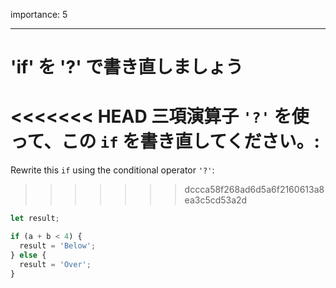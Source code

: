 importance: 5

---

# 'if' を '?' で書き直しましょう

<<<<<<< HEAD
三項演算子 `'?'` を使って、この `if` を書き直してください。:
=======
Rewrite this `if` using the conditional operator `'?'`:
>>>>>>> dccca58f268ad6d5a6f2160613a8ea3c5cd53a2d

```js
let result;

if (a + b < 4) {
  result = 'Below';
} else {
  result = 'Over';
}
```
